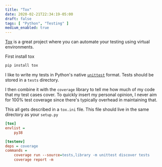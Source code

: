 ```yaml
---
title: "Tox"
date: 2020-02-21T22:34:19-05:00
draft: false
tags: [ "Python", "Testing" ]
medium_enabled: true
---
```


[Tox](https://tox.readthedocs.io/en/latest/) is a great project where you can automate your testing using virtual environments.

First install tox
```bash
pip install tox
```

I like to write my tests in Python's native [`unittest`](https://docs.python.org/3/library/unittest.html) format. Tests should be stored in a `tests` directory.

I then combine it with the `coverage` library to tell me how much of my code that my test cases cover. To quickly insert my personal opinion, I never aim for 100% test coverage since there's typically overhead in maintaining that. 

This all gets described in a `tox.ini` file. This file should live in the same directory as your `setup.py`

```ini
[tox]
envlist =
    py38

[testenv]
deps = coverage
commands =
    coverage run --source=tests,library -m unittest discover tests
    coverage report -m
```

